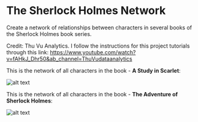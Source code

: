 # The Sherlock Holmes Network

Create a network of relationships between characters in several books of the Sherlock Holmes book series. 

Credit: Thu Vu Analytics. I follow the instructions for this project tutorials through this link: https://www.youtube.com/watch?v=fAHkJ_Dhr50&ab_channel=ThuVudataanalytics

This is the network of all characters in the book - **A Study in Scarlet**:

![alt text](https://github.com/andtr-2021/the-sherlock-holmes-network/blob/main/network%20of%20A%20Study%20in%20Scarlet.png)

This is the network of all characters in the book - **The Adventure of Sherlock Holmes**:

![alt text](https://github.com/andtr-2021/the-sherlock-holmes-network/blob/main/network%20of%20The%20Adventure%20of%20Sherlock%20Holmes.png)
